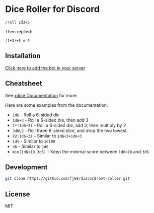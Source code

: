 # Dice Roller for Discord

```
/roll 2d3+5
```

Then replied:

```
(1+3)+5 = 9
```

## Installation

[Click here to add the bot in your server](https://discord.com/api/oauth2/authorize?client_id=901999374744301628&permissions=277025392640&scope=bot)

## Cheatsheet

See [xdice Documentation](https://xdice.readthedocs.io/en/latest/dice_notation.html) for more.

Here are some examples from the documentation:

- `1d6` - Roll a 6-sided die
- `1d6+3` - Roll a 6-sided die, then add 3
- `2*(1d6+3)` - Roll a 6-sided die, add 3, then multiply by 2
- `3d6L2` - Roll three 6-sided dice, and drop the two lowest.
- `R2(1d6+3)` - Similar to `1d6+3+1d6+3`
- `1d%` - Similar to `1d100`
- `d6` - Similar to `1d6`
- `min(1d6+10,3d6)` - Keep the minimal score between `1d6+10` and `3d6`

## Development

```sh
git clone https://github.com/fj68/discord-bot-roller.git
```

## License

MIT
